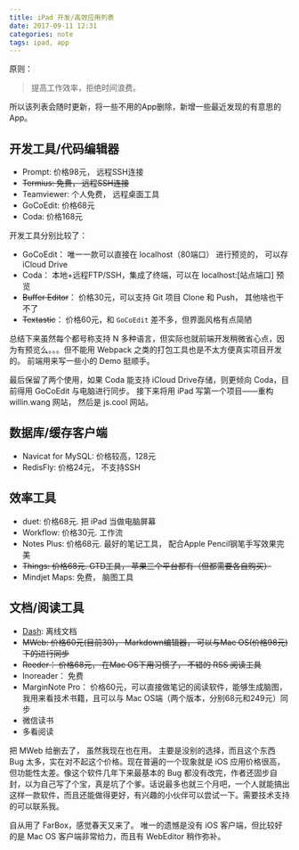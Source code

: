 ```yaml
---
title: iPad 开发/高效应用列表
date: 2017-09-11 12:31
categories: note
tags: ipad, app
---
```


原则：

> 提高工作效率，拒绝时间浪费。

所以该列表会随时更新，将一些不用的App删除，新增一些最近发现的有意思的App。

## 开发工具/代码编辑器

- Prompt: 价格98元， 远程SSH连接
- ~~Termius: 免费， 远程SSH连接~~
- Teamviewer: 个人免费， 远程桌面工具
- GoCoEdit: 价格68元
- Coda: 价格168元

<!-- more -->

开发工具分别比较了：

- GoCoEdit： 唯一一款可以直接在 localhost（80端口） 进行预览的， 可以存 iCloud Drive
- Coda： 本地+远程FTP/SSH，集成了终端，可以在 localhost:[站点端口] 预览
- ~~Buffer Editor~~： 价格30元，可以支持 Git 项目 Clone 和 Push， 其他啥也干不了
- ~~Textastic~~： 价格60元，和 `GoCoEdit` 差不多，但界面风格有点简陋

总结下来虽然每个都号称支持 N 多种语言，但实际也就前端开发稍微省心点，因为有预览么。。。但不能用 Webpack 之类的打包工具也是不太方便真实项目开发的。 前端用来写一些小的 Demo 挺顺手。

最后保留了两个使用，如果 Coda 能支持 iCloud Drive存储，则更倾向 Coda，目前得用 GoCoEdit 与电脑进行同步。 接下来将用 iPad 写第一个项目——重构 willin.wang 网站， 然后是 js.cool 网站。

## 数据库/缓存客户端

- Navicat for MySQL: 价格较高，128元
- RedisFly: 价格24元， 不支持SSH


## 效率工具

- duet: 价格68元. 把 iPad 当做电脑屏幕
- Workflow: 价格30元. 工作流
- Notes Plus: 价格68元. 最好的笔记工具， 配合Apple Pencil钢笔手写效果完美
- ~~Things: 价格68元. GTD工具， 苹果三个平台都有（但都需要各自购买）~~
- Mindjet Maps: 免费， 脑图工具

## 文档/阅读工具

- [Dash](https://kapeli.com/dash_ios): 离线文档
- ~~MWeb: 价格60元(目前30)， Markdown编辑器， 可以与Mac OS(价格98元)下的进行同步~~
- ~~Reeder： 价格68元， 在Mac OS下用习惯了， 不错的 RSS 阅读工具~~
- Inoreader： 免费
- MarginNote Pro： 价格60元，可以直接做笔记的阅读软件，能够生成脑图，我用来看技术书籍，且可以与 Mac OS端（两个版本，分别68元和249元）同步
- 微信读书
- 多看阅读

把 MWeb 给删去了， 虽然我现在也在用。 主要是没别的选择，而且这个东西 Bug 太多，实在对不起这个价格。现在普遍的一个现象就是 iOS 应用价格很高，但功能性太差。像这个软件几年下来最基本的 Bug 都没有改完，作者还固步自封，以为自己写了个宝，真是坑了个爹。话说最多也就三个月吧，一个人就能搞出这样一款软件，而且还能做得更好，有兴趣的小伙伴可以尝试一下。需要技术支持的可以联系我。

自从用了 FarBox，感觉春天又来了。 唯一的遗憾是没有 iOS 客户端，但比较好的是 Mac OS 客户端非常给力，而且有 WebEditor 稍作弥补。